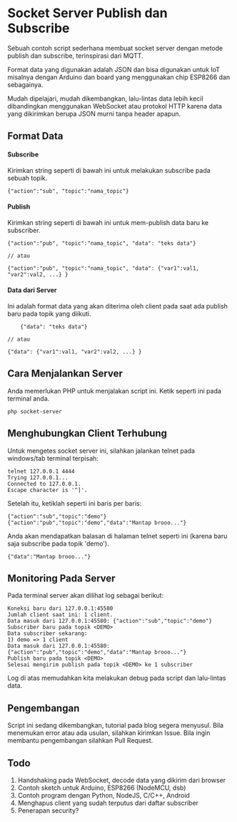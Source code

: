 # Socket Server Publish dan Subscribe 

Sebuah contoh script sederhana membuat socket server dengan metode publish dan subscribe, terinspirasi dari MQTT.

Format data yang digunakan adalah JSON dan bisa digunakan untuk IoT misalnya dengan Arduino dan board yang menggunakan chip ESP8266 dan sebagainya.

Mudah dipelajari, mudah dikembangkan, lalu-lintas data lebih kecil dibandingkan menggunakan WebSocket atau protokol HTTP karena data yang dikirimkan berupa JSON murni tanpa header apapun.

## Format Data

#### Subscribe
Kirimkan string seperti di bawah ini untuk melakukan subscribe pada sebuah topik.
	
	{"action":"sub", "topic":"nama_topic"}

#### Publish
Kirimkan string seperti di bawah ini untuk mem-publish data baru ke subscriber. 

	{"action":"pub", "topic":"nama_topic", "data": "teks data"}
	
	// atau
	
	{"action":"pub", "topic":"nama_topic", "data": {"var1":val1, "var2":val2, ...} }
#### Data dari Server	
Ini adalah format data yang akan diterima oleh client pada saat ada publish baru pada topik yang diikuti.

        {"data": "teks data"}
	
	// atau
	
	{"data": {"var1":val1, "var2":val2, ...} }	

## Cara Menjalankan Server
Anda memerlukan PHP untuk menjalakan script ini. Ketik seperti ini pada terminal anda.

    php socket-server

## Menghubungkan Client Terhubung
Untuk mengetes socket server ini, silahkan jalankan telnet pada windows/tab terminal terpisah:

    telnet 127.0.0.1 4444
    Trying 127.0.0.1...
    Connected to 127.0.0.1.
    Escape character is '^]'.

Setelah itu, ketiklah seperti ini baris per baris:

    {"action":"sub","topic":"demo"}
    {"action":"pub","topic":"demo","data":"Mantap brooo..."}

Anda akan mendapatkan balasan di halaman telnet seperti ini (karena baru saja subscribe pada topik 'demo').

    {"data":"Mantap brooo..."}
    
## Monitoring Pada Server
Pada terminal server akan dilihat log sebagai berikut:

    Koneksi baru dari 127.0.0.1:45580
    Jumlah client saat ini: 1 client.
    Data masuk dari 127.0.0.1:45580: {"action":"sub","topic":"demo"}
    Subscriber baru pada topik <DEMO>
    Data subscriber sekarang:
    1) demo => 1 client
    Data masuk dari 127.0.0.1:45580: {"action":"pub","topic":"demo","data":"Mantap brooo..."}
    Publish baru pada topik <DEMO>
    Selesai mengirim publish pada topik <DEMO> ke 1 subscriber
    
Log di atas memudahkan kita melakukan debug pada script dan lalu-lintas data.

## Pengembangan
Script ini sedang dikembangkan, tutorial pada blog segera menyusul. Bila menemukan error atau ada usulan, silahkan kirimkan Issue. Bila ingin membantu pengembangan silahkan Pull Request.

## Todo
1. Handshaking pada WebSocket, decode data yang dikirim dari browser
2. Contoh sketch untuk Arduino, ESP8266 (NodeMCU, dsb)
3. Contoh program dengan Python, NodeJS, C/C++, Android
4. Menghapus client yang sudah terputus dari daftar subscriber  
5. Penerapan security?
